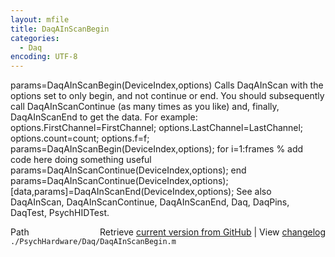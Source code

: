 ```yaml
---
layout: mfile
title: DaqAInScanBegin
categories:
  - Daq
encoding: UTF-8
---
```


params=DaqAInScanBegin(DeviceIndex,options)
Calls DaqAInScan with the options set to only begin, and not continue or
end. You should subsequently call DaqAInScanContinue (as many times as
you like) and, finally, DaqAInScanEnd to get the data. For example:
    options.FirstChannel=FirstChannel;
    options.LastChannel=LastChannel;
    options.count=count;
    options.f=f;
    params=DaqAInScanBegin(DeviceIndex,options);
    for i=1:frames
        % add code here doing something useful
        params=DaqAInScanContinue(DeviceIndex,options);
    end
    params=DaqAInScanContinue(DeviceIndex,options);
    [data,params]=DaqAInScanEnd(DeviceIndex,options);
See also DaqAInScan, DaqAInScanContinue, DaqAInScanEnd,
Daq, DaqPins, DaqTest, PsychHIDTest.


<div class="code_header" style="text-align:right;">
  <span style="float:left;">Path&nbsp;&nbsp;</span> <span class="counter">Retrieve <a href=
  "https://raw.github.com/Psychtoolbox-3/Psychtoolbox-3/beta/./PsychHardware/Daq/DaqAInScanBegin.m">current version from GitHub</a> | View <a href=
  "https://github.com/Psychtoolbox-3/Psychtoolbox-3/commits/beta/./PsychHardware/Daq/DaqAInScanBegin.m">changelog</a></span>
</div>
<div class="code">
  <code>./PsychHardware/Daq/DaqAInScanBegin.m</code>
</div>
